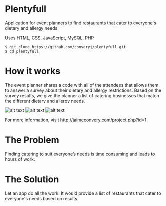 # Plentyfull
Application for event planners to find restaurants that cater to everyone's dietary and allergy needs 

Uses HTML, CSS, JavaScript, MySQL, PHP

```
$ git clone https://github.com/converyj/plentyfull.git
$ cd plentyfull
```
# How it works
The event planner shares a code with all of the attendees that allows them to answer a survey about their dietary and allergy restrictions. Based on the survey results, we give the planner a list of catering businesses that match the different dietary and allergy needs.

![alt text](https://github.com/converyj/plentyfull/tree/dev/docs/images/plentyfull-inputcode-sm.png "Input Code")                   ![alt text](https://github.com/converyj/plentyfull/tree/dev/docs/images/plentyfull-results-sm.png "Survey Results")
![alt text](https://github.com/converyj/plentyfull/tree/dev/docs/images/plentyfull-restaurants-sm.png "Restaurant Results")

For more information, visit http://jaimeconvery.com/project.php?id=1

# The Problem
Finding catering to suit everyone’s needs is time consuming and leads to hours of work.

# The Solution
Let an app do all the work! It would provide a list of restaurants that cater to everyone's needs based on results.



